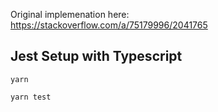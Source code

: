 Original implemenation here:
https://stackoverflow.com/a/75179996/2041765

## Jest Setup with Typescript

```
yarn
```

```
yarn test
```
